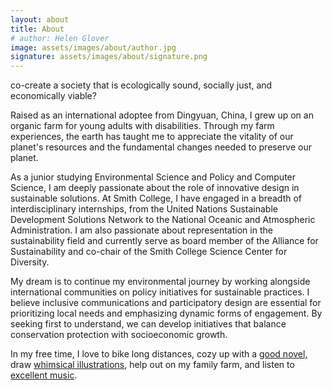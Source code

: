 ```yaml
---
layout: about
title: About 
# author: Helen Glover
image: assets/images/about/author.jpg
signature: assets/images/about/signature.png
---
```


 co-create a society that is ecologically sound, socially just, and economically viable?

Raised as an international adoptee from Dingyuan, China, I grew up on an organic farm for young adults with disabilities. Through my farm experiences, the earth has taught me to appreciate the vitality of our planet's resources and the fundamental changes needed to preserve our planet.

As a junior studying Environmental Science and Policy and Computer Science, I am deeply passionate about the role of innovative design in sustainable solutions. At Smith College, I have engaged in a breadth of interdisciplinary internships, from the United Nations Sustainable Development Solutions Network to the National Oceanic and Atmospheric Administration. I am also passionate about representation in the sustainability field and currently serve as board member of the Alliance for Sustainability and co-chair of the Smith College Science Center for Diversity.

My dream is to continue my environmental journey by working alongside international communities on policy initiatives for sustainable practices. I believe inclusive communications and participatory design are essential for prioritizing local needs and emphasizing dynamic forms of engagement. By seeking first to understand, we can develop initiatives that balance conservation protection with socioeconomic growth.

In my free time, I love to bike long distances, cozy up with a <a href="HelenGlover.github.io/now">good novel,</a> draw <a href="HelenGlover.github.io/portfolio">whimsical illustrations</a>, help out on my family farm, and listen to <a href="HelenGlover.github.io/now">excellent music</a>.
